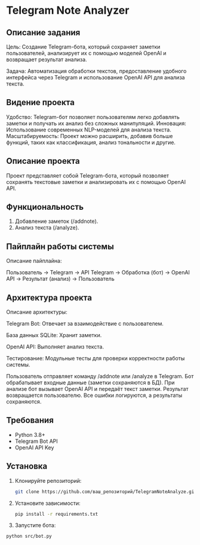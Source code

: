 

# Telegram Note Analyzer

## Описание задания
Цель: Создание Telegram-бота, который сохраняет заметки пользователей, анализирует их с помощью моделей OpenAI и возвращает результат анализа.

Задача: Автоматизация обработки текстов, предоставление удобного интерфейса через Telegram и использование OpenAI API для анализа текста.

## Видение проекта
Удобство: Telegram-бот позволяет пользователям легко добавлять заметки и получать их анализ без сложных манипуляций.
Инновация: Использование современных NLP-моделей для анализа текста.
Масштабируемость: Проект можно расширить, добавив больше функций, таких как классификация, анализ тональности и другие.

## Описание проекта
Проект представляет собой Telegram-бота, который позволяет сохранять текстовые заметки и анализировать их с помощью OpenAI API.

## Функциональность
1. Добавление заметок (/addnote).
2. Анализ текста (/analyze).

## Пайплайн работы системы
 Описание пайплайна:

Пользователь → Telegram → API Telegram → Обработка (бот) → OpenAI API → Результат (анализ) → Пользователь

## Архитектура проекта

Описание архитектуры:

Telegram Bot:
Отвечает за взаимодействие с пользователем.

База данных SQLite:
Хранит заметки.

OpenAI API:
Выполняет анализ текста.

Тестирование:
Модульные тесты для проверки корректности работы системы.

Пользователь отправляет команду /addnote или /analyze в Telegram.
Бот обрабатывает входные данные (заметки сохраняются в БД).
При анализе бот вызывает OpenAI API и передаёт текст заметки.
Результат возвращается пользователю.
Все ошибки логируются, а результаты сохраняются.

## Требования
- Python 3.8+
- Telegram Bot API
- OpenAI API Key

## Установка
1. Клонируйте репозиторий:
   ```bash
   git clone https://github.com/ваш_репозиторий/TelegramNoteAnalyze.git

2. Установите зависимости:
   ```bash
   pip install -r requirements.txt

3. Запустите бота:
  ```bash
  python src/bot.py

